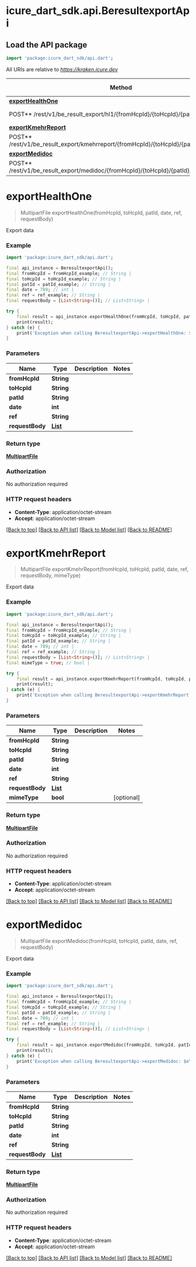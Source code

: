 # icure_dart_sdk.api.BeresultexportApi

## Load the API package
```dart
import 'package:icure_dart_sdk/api.dart';
```

All URIs are relative to *https://kraken.icure.dev*

Method | HTTP request | Description
------------- | ------------- | -------------
[**exportHealthOne**](BeresultexportApi.md#exporthealthone) | **
POST** /rest/v1/be_result_export/hl1/{fromHcpId}/{toHcpId}/{patId}/{date}/{ref} | Export data
[**exportKmehrReport**](BeresultexportApi.md#exportkmehrreport) | **
POST** /rest/v1/be_result_export/kmehrreport/{fromHcpId}/{toHcpId}/{patId}/{date}/{ref} | Export data
[**exportMedidoc**](BeresultexportApi.md#exportmedidoc) | **
POST** /rest/v1/be_result_export/medidoc/{fromHcpId}/{toHcpId}/{patId}/{date}/{ref} | Export data


# **exportHealthOne**
> MultipartFile exportHealthOne(fromHcpId, toHcpId, patId, date, ref, requestBody)

Export data

### Example
```dart
import 'package:icure_dart_sdk/api.dart';

final api_instance = BeresultexportApi();
final fromHcpId = fromHcpId_example; // String | 
final toHcpId = toHcpId_example; // String | 
final patId = patId_example; // String | 
final date = 789; // int | 
final ref = ref_example; // String | 
final requestBody = [List<String>()]; // List<String> | 

try {
    final result = api_instance.exportHealthOne(fromHcpId, toHcpId, patId, date, ref, requestBody);
    print(result);
} catch (e) {
    print('Exception when calling BeresultexportApi->exportHealthOne: $e\n');
}
```

### Parameters

Name | Type | Description  | Notes
------------- | ------------- | ------------- | -------------
 **fromHcpId** | **String**|  | 
 **toHcpId** | **String**|  | 
 **patId** | **String**|  | 
 **date** | **int**|  | 
 **ref** | **String**|  | 
 **requestBody** | [**List<String>**](String.md)|  | 

### Return type

[**MultipartFile**](MultipartFile.md)

### Authorization

No authorization required

### HTTP request headers

 - **Content-Type**: application/octet-stream
 - **Accept**: application/octet-stream

[[Back to top]](#) [[Back to API list]](../README.md#documentation-for-api-endpoints) [[Back to Model list]](../README.md#documentation-for-models) [[Back to README]](../README.md)

# **exportKmehrReport**
> MultipartFile exportKmehrReport(fromHcpId, toHcpId, patId, date, ref, requestBody, mimeType)

Export data

### Example
```dart
import 'package:icure_dart_sdk/api.dart';

final api_instance = BeresultexportApi();
final fromHcpId = fromHcpId_example; // String | 
final toHcpId = toHcpId_example; // String | 
final patId = patId_example; // String | 
final date = 789; // int | 
final ref = ref_example; // String | 
final requestBody = [List<String>()]; // List<String> | 
final mimeType = true; // bool | 

try {
    final result = api_instance.exportKmehrReport(fromHcpId, toHcpId, patId, date, ref, requestBody, mimeType);
    print(result);
} catch (e) {
    print('Exception when calling BeresultexportApi->exportKmehrReport: $e\n');
}
```

### Parameters

Name | Type | Description  | Notes
------------- | ------------- | ------------- | -------------
 **fromHcpId** | **String**|  | 
 **toHcpId** | **String**|  | 
 **patId** | **String**|  | 
 **date** | **int**|  | 
 **ref** | **String**|  | 
 **requestBody** | [**List<String>**](String.md)|  | 
 **mimeType** | **bool**|  | [optional] 

### Return type

[**MultipartFile**](MultipartFile.md)

### Authorization

No authorization required

### HTTP request headers

 - **Content-Type**: application/octet-stream
 - **Accept**: application/octet-stream

[[Back to top]](#) [[Back to API list]](../README.md#documentation-for-api-endpoints) [[Back to Model list]](../README.md#documentation-for-models) [[Back to README]](../README.md)

# **exportMedidoc**
> MultipartFile exportMedidoc(fromHcpId, toHcpId, patId, date, ref, requestBody)

Export data

### Example
```dart
import 'package:icure_dart_sdk/api.dart';

final api_instance = BeresultexportApi();
final fromHcpId = fromHcpId_example; // String | 
final toHcpId = toHcpId_example; // String | 
final patId = patId_example; // String | 
final date = 789; // int | 
final ref = ref_example; // String | 
final requestBody = [List<String>()]; // List<String> | 

try {
    final result = api_instance.exportMedidoc(fromHcpId, toHcpId, patId, date, ref, requestBody);
    print(result);
} catch (e) {
    print('Exception when calling BeresultexportApi->exportMedidoc: $e\n');
}
```

### Parameters

Name | Type | Description  | Notes
------------- | ------------- | ------------- | -------------
 **fromHcpId** | **String**|  | 
 **toHcpId** | **String**|  | 
 **patId** | **String**|  | 
 **date** | **int**|  | 
 **ref** | **String**|  | 
 **requestBody** | [**List<String>**](String.md)|  | 

### Return type

[**MultipartFile**](MultipartFile.md)

### Authorization

No authorization required

### HTTP request headers

 - **Content-Type**: application/octet-stream
 - **Accept**: application/octet-stream

[[Back to top]](#) [[Back to API list]](../README.md#documentation-for-api-endpoints) [[Back to Model list]](../README.md#documentation-for-models) [[Back to README]](../README.md)


